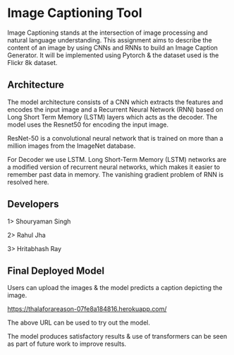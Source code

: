 # Image Captioning Tool

Image Captioning stands at the intersection of image processing and natural language understanding. This assignment aims to describe the content of an image by using CNNs and RNNs to build an Image Caption Generator. It will be implemented using Pytorch & the dataset used is the Flickr 8k dataset.


## Architecture

The model architecture consists of a CNN which extracts the features and encodes the input image and a Recurrent Neural Network (RNN) based on Long Short Term Memory (LSTM) layers which acts as the decoder. The model uses the Resnet50 for encoding the input image.

ResNet-50 is a convolutional neural network that is trained on more than a million images from the ImageNet database.

For Decoder we use LSTM. Long Short-Term Memory (LSTM) networks are a modified version of recurrent neural networks, which makes it easier to remember past data in memory. The vanishing gradient problem of RNN is resolved here.

## Developers

   1> Shouryaman Singh
   
   2> Rahul Jha
   
   3> Hritabhash Ray
## Final Deployed Model

Users can upload the images & the model predicts a caption depicting the image.

https://thalaforareason-07fe8a184816.herokuapp.com/

The above URL can be used to try out the model.

The model produces satisfactory results & use of transformers can be seen as part of future work to improve results.